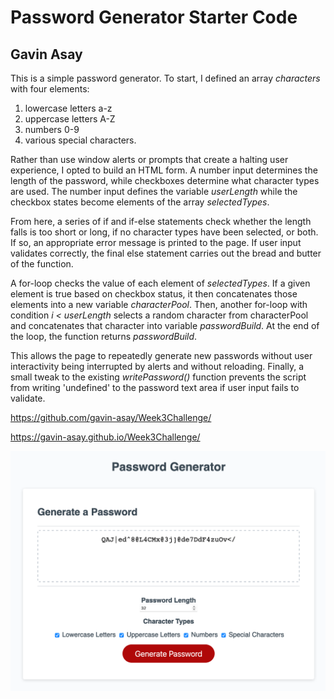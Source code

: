 # Password Generator Starter Code
## Gavin Asay

This is a simple password generator. To start, I defined an array _characters_ with four elements:
1. lowercase letters a-z
2. uppercase letters A-Z
3. numbers 0-9
4. various special characters.

Rather than use window alerts or prompts that create a halting user experience, I opted to build an HTML form. A number input determines the length of the password, while checkboxes determine what character types are used. The number input defines the variable _userLength_ while the checkbox states become elements of the array _selectedTypes_.

From here, a series of if and if-else statements check whether the length falls is too short or long, if no character types have been selected, or both. If so, an appropriate error message is printed to the page. If user input validates correctly, the final else statement carries out the bread and butter of the function.

A for-loop checks the value of each element of _selectedTypes_. If a given element is true based on checkbox status, it then concatenates those elements into a new variable _characterPool_. Then, another for-loop with condition _i &lt; userLength_  selects a random character from characterPool and concatenates that character into variable _passwordBuild_. At the end of the loop, the function returns _passwordBuild_.

This allows the page to repeatedly generate new passwords without user interactivity being interrupted by alerts and without reloading. Finally, a small tweak to the existing _writePassword()_ function prevents the script from writing 'undefined' to the password text area if user input fails to validate.

https://github.com/gavin-asay/Week3Challenge/

https://gavin-asay.github.io/Week3Challenge/

![Preview of password generator](./assets/images/pwordpreview.png)
